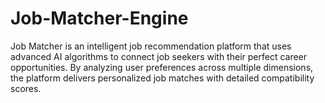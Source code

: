 # Job-Matcher-Engine
Job Matcher is an intelligent job recommendation platform that uses advanced AI algorithms to connect job seekers with their perfect career opportunities. By analyzing user preferences across multiple dimensions, the platform delivers personalized job matches with detailed compatibility scores.
